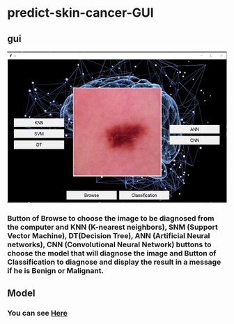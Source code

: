 # predict-skin-cancer-GUI

## gui 
<p align="center">
    <img src="https://github.com/Manar-21/predict-skin-cancer-GUI/blob/main/assets/sc.PNG" width="1000"\>
</p>

### Button of Browse to choose the image to be diagnosed from the computer and KNN (K-nearest neighbors), SNM (Support Vector Machine), DT(Decision Tree), ANN (Artificial Neural networks), CNN (Convolutional Neural Network) buttons to choose the model that will diagnose the image and Button of Classification to diagnose and display the result in a message if he is Benign or Malignant.

## Model 
### You can see [Here](https://github.com/Manar-21/CNN/tree/main/Skin%20Cancer)

